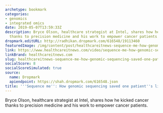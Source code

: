```yaml
---
archetype: bookmark
categories:
- genomics
- integrated omics
date: 2019-05-07T13:59:33Z
description: Bryce Olson, healthcare strategist at Intel, shares how he kicked cancer
  thanks to precision medicine and his work to empower cancer patients.
dropmark.editURL: http://radhikan.dropmark.com/616548/19113460
featuredImage: /img/content/post/healthcareitnews-sequence-me-how-genomic-sequencing-saved-one-patient-s-life.jpg
link: https://www.healthcareitnews.com/video/sequence-me-how-genomic-sequencing-saved-one-patients-life
linkBrand: healthcareitnews.com
slug: healthcareitnews-sequence-me-how-genomic-sequencing-saved-one-patient-s-life
socialScore: 8
socialScoreSimulated: true
source:
  name: Dropmark
  apiendpoint: https://shah.dropmark.com/616548.json
title: '''Sequence me'': How genomic sequencing saved one patient''s life'
---
```

Bryce Olson, healthcare strategist at Intel, shares how he kicked cancer thanks to precision medicine and his work to empower cancer patients.